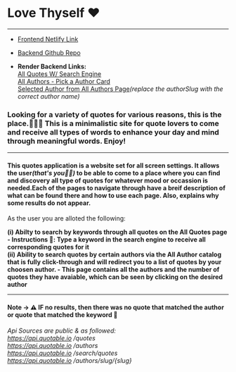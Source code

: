 # Love Thyself ❤️

<hr>

- [Frontend Netlify Link](https://main--love-thyself.netlify.app/)

- [Backend Github Repo](https://github.com/amber-king/love-thyself-backend)

- <b>Render Backend Links:</b> <br>
  [All Quotes W/ Search Engine](https://love-thyself-backend.onrender.com/api/quotes) <br>
  [All Authors - Pick a Author Card ](https://love-thyself-backend.onrender.com/api/authors) <br>
  [Selected Author from All Authors Page](https://love-thyself-backend.onrender.com/api/authors/by-author/${authorSlug})<i>(replace the authorSlug with the correct author name)</i>

### Looking for a variety of quotes for various reasons, this is the place.🤗👋🏾 This is a minimalistic site for quote lovers to come and receive all types of words to enhance your day and mind through meaningful words. Enjoy!

<hr>

#### This quotes application is a website set for all screen settings. It allows the user<i>(that's you🫵🏾)</i> to be able to come to a place where you can find and discovery all type of quotes for whatever mood or occassion is needed.Each of the pages to navigate through have a breif description of what can be found there and how to use each page. Also, explains why some results do not appear.

As the user you are alloted the following:
<br>

<b>
(i) Abilty to search by keywords through all quotes on the All Quotes page - Instructions 📝: Type a keyword in the search engine to receive all corresponding quotes for it </b>

<br>

<b>
(ii) Ability to search quotes by certain authors via the All Author catalog that is fully click-through and will redirect you to a list of quotes by your choosen author. - This page contains all the authors and the number of quotes they have avaiable, which can be seen by clicking on the desired author
</b>
<hr>

#### Note → ⚠️ IF no results, then there was no quote that matched the author or quote that matched the keyword 🫤

<i>Api Sources are public & as followed:
<br>
https://api.quotable.io
/quotes
<br>
https://api.quotable.io
/authors
<br>
https://api.quotable.io
/search/quotes
<br>
https://api.quotable.io
/authors/slug/{slug}

</i>
